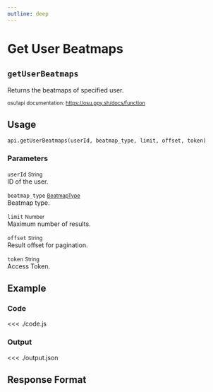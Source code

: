 ```yaml
---
outline: deep
---
```


# Get User Beatmaps <Badge type="info" text="GET"/>

## `getUserBeatmaps`

Returns the beatmaps of specified user.

<small>osu!api documentation: https://osu.ppy.sh/docs/function</small>

## Usage

`api.getUserBeatmaps(userId, beatmap_type, limit, offset, token)`

### Parameters

`userId` <small>String</small><br>
ID of the user.

`beatmap_type` <small>[BeatmapType](../../types/beatmap-type)</small><br>
Beatmap type.

`limit` <small>Number</small> <Badge type="tip" text="optional" /><br>
Maximum number of results.

`offset` <small>String</small> <Badge type="tip" text="optional" /><br>
Result offset for pagination.

`token` <small>String</small><br>
Access Token.

## Example

### Code
<<< ./code.js

### Output
<<< ./output.json

## Response Format

<!--@include: ./response.md-->